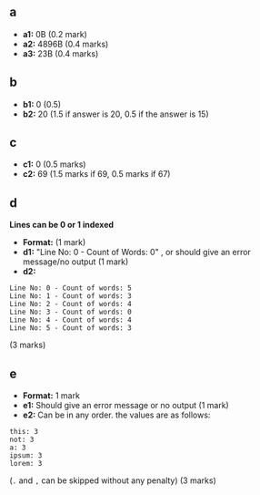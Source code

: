 ## a
- **a1:** 0B (0.2 mark)
- **a2:** 4896B (0.4 marks)
- **a3:** 23B (0.4 marks)

## b
- **b1:** 0 (0.5)
- **b2:** 20 (1.5 if answer is 20, 0.5 if the answer is 15)

## c
- **c1:** 0 (0.5 marks)
- **c2:** 69 (1.5 marks if 69, 0.5 marks if 67)

## d
__Lines can be 0 or 1 indexed__
- **Format:** (1 mark)
- **d1:** "Line No: 0 - Count of Words: 0" , or should give an error message/no output (1 mark)
- **d2:** 
```
Line No: 0 - Count of words: 5
Line No: 1 - Count of words: 3
Line No: 2 - Count of words: 4
Line No: 3 - Count of words: 0
Line No: 4 - Count of words: 4
Line No: 5 - Count of words: 3
```
(3 marks)

## e
- **Format:** 1 mark
- **e1:** Should give an error message or no output (1 mark)
- **e2:** Can be in any order. the values are as follows: 
```
this: 3
not: 3
a: 3
ipsum: 3
lorem: 3
```

(`.` and `,` can be skipped without any penalty) (3 marks)
